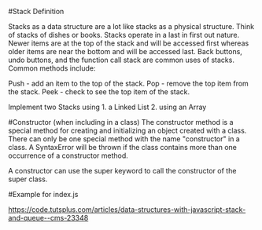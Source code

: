 #Stack Definition

Stacks as a data structure are a lot like stacks as a physical structure. Think of stacks of dishes or books. Stacks operate in a last in first out nature. Newer items are at the top of the stack and will be accessed first whereas older items are near the bottom and will be accessed last. Back buttons, undo buttons, and the function call stack are common uses of stacks. Common methods include:

Push - add an item to the top of the stack.
Pop - remove the top item from the stack.
Peek - check to see the top item of the stack.


Implement two Stacks using 1. a Linked List 2. using an Array



#Constructor (when including in a class)
The constructor method is a special method for creating and initializing an object created with a class. There can only be one special method with the name "constructor" in a class. A SyntaxError will be thrown if the class contains more than one occurrence of a constructor method.

A constructor can use the super keyword to call the constructor of the super class.


#Example for index.js

https://code.tutsplus.com/articles/data-structures-with-javascript-stack-and-queue--cms-23348